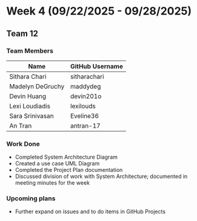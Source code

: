 # Week 4 (09/22/2025 - 09/28/2025)
## Team 12
### Team Members
| Name             | GitHub Username |
|------------------|-----------------|
| Sithara Chari    | sitharachari    |
| Madelyn DeGruchy | maddydeg        |
| Devin Huang      | devin201o       |
| Lexi Loudiadis   | lexilouds       |
| Sara Srinivasan  | Eveline36       |
| An Tran          | antran-17       |

### Work Done
- Completed System Architecture Diagram
- Created a use case UML Diagram
- Completed the Project Plan documentation
- Discussed division of work with System Architecture; documented in meeting minutes for the week
### Upcoming plans
- Further expand on issues and to do items in GitHub Projects
